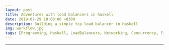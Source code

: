 ```yaml
---
layout: post
title: Adventures with load balancers in haskell
date: 2019-07-29 10:00:00 +0300
description: Building a simple tcp load balancer in Haskell
img: workflow.jpg
tags: [Programming, Haskell, LoadBalancers, Networking, Concurrency, Fibers, Channels]
---
```


---

